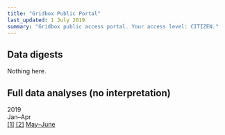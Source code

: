 ```yaml
---
title: "Gridbox Public Portal"
last_updated: 1 July 2019
summary: "Gridbox public access portal. Your access level: CITIZEN."
---
```


<h2>Data digests</h2>

Nothing here.

<h2>Full data analyses (no interpretation)</h2>

<div class="btn-group btn-group-lg" role="group">
    <div class="btn btn-info disabled">2019</div>
    <div class="btn btn-primary disabled">Jan&ndash;Apr</div>
    <a href="/gridbox/userstats-2019-jan.html" class="btn btn-primary">[1]</a>
    <a href="/gridbox/userstats-2019-jan-top80.html" class="btn btn-primary"><abbr title="Channel breakdown of top users by total messages">[2]</abbr></a>
    <a href="/gridbox/userstats-2019-may.html" class="btn btn-primary">May&ndash;June</a>
</div>
